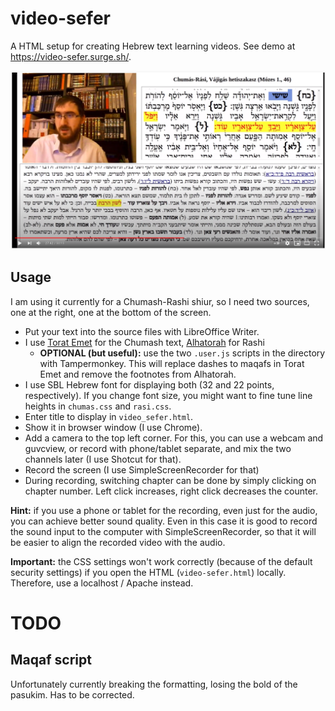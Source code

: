 # video-sefer

A HTML setup for creating Hebrew text learning videos. See demo at <https://video-sefer.surge.sh/>.

![Video Sefer in action](https://raw.githubusercontent.com/binyominzeev/video-sefer/main/Screenshot_2020-12-27_21-41-31.png)

## Usage

I am using it currently for a Chumash-Rashi shiur, so I need two sources, one at the right, one at the bottom of the screen.

- Put your text into the source files with LibreOffice Writer.
- I use [Torat Emet](http://www.toratemetfreeware.com/online/a_root.html) for the Chumash text, [Alhatorah](https://mg.alhatorah.org/) for Rashi
  - **OPTIONAL (but useful):** use the two `.user.js` scripts in the directory with Tampermonkey. This will replace dashes to maqafs in Torat Emet and remove the footnotes from Alhatorah.
- I use SBL Hebrew font for displaying both (32 and 22 points, respectively). If you change font size, you might want to fine tune line heights in `chumas.css` and `rasi.css`.
- Enter title to display in `video_sefer.html`.
- Show it in browser window (I use Chrome).
- Add a camera to the top left corner. For this, you can use a webcam and guvcview, or record with phone/tablet separate, and mix the two channels later (I use Shotcut for that).
- Record the screen (I use SimpleScreenRecorder for that)
- During recording, switching chapter can be done by simply clicking on chapter number. Left click increases, right click decreases the counter.

**Hint:** if you use a phone or tablet for the recording, even just for the audio, you can achieve better sound quality. Even in this case it is good to record the sound input to the computer with SimpleScreenRecorder, so that it will be easier to align the recorded video with the audio.

**Important:** the CSS settings won't work correctly (because of the default security settings) if you open the HTML (`video-sefer.html`) locally. Therefore, use a localhost / Apache instead.

# TODO

## Maqaf script

Unfortunately currently breaking the formatting, losing the bold of the pasukim. Has to be corrected.





